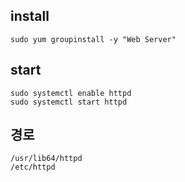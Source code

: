 ## install
```
sudo yum groupinstall -y "Web Server"
```

## start
```
sudo systemctl enable httpd
sudo systemctl start httpd
```

## 경로
```
/usr/lib64/httpd
/etc/httpd
```

